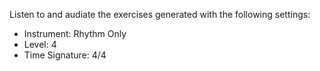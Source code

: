 Listen to and audiate the exercises generated with the following settings:

- Instrument: Rhythm Only
- Level: 4
- Time Signature: 4/4